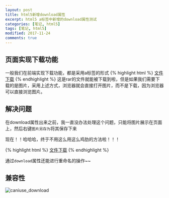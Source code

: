 ```yaml
---
layout: post
title: html5新增download属性
excerpt: html5 a标签中新增的download属性测试
categories: [笔记, html5]
tags: [笔记, html5]
modified: 2017-11-24
comments: true
---
```


## 页面实现下载功能
一般我们在前端实现下载功能，都是采用a标签的形式
{% highlight html %}
<a href="http://oy41mkgad.bkt.clouddn.com/downloadtest.rar">文件下载</a>
{% endhighlight %}
这是rar的文件就能被下载到啦，但是如果我们需要下载的是图片，采用上述方式，浏览器就会直接打开图片，而不是下载，因为浏览器可以直接浏览图片。

## 解决问题
在download属性出来之前，我一直没办法处理这个问题，只能将图片展示在页面上，然后右键`图片另存为`将其保存下来

现在！！哈哈哈，终于不用这么用这么鸡肋的方法啦！！！

{% highlight html %}
<a href="http://oy41mkgad.bkt.clouddn.com/createdDB.png" download="createdDB">文件下载</a>
{% endhighlight %}

通过`download`属性还能进行重命名的操作~~

## 兼容性
![caniuse_download](http://oy41mkgad.bkt.clouddn.com/caniuse_download.png 'caniuse_download')